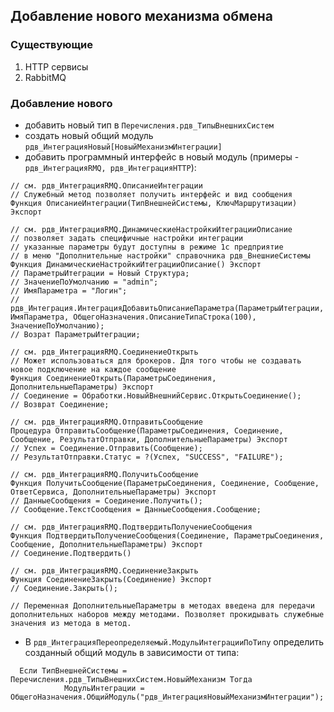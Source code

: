 ## Добавление нового механизма обмена
### Существующие
1. HTTP сервисы
2. RabbitMQ
### Добавление нового
- добавить новый тип в `Перечисления.рдв_ТипыВнешнихСистем`
- создать новый общий модуль `рдв_ИнтеграцияНовый[НовыйМеханизмИнтеграции]`
- добавить программный интерфейс в новый модуль (примеры - `рдв_ИнтеграцияRMQ, рдв_ИнтеграцияHTTP`):

```
// см. рдв_ИнтеграцияRMQ.ОписаниеИнтеграции
// Служебный метод позволяет получить интерфейс и вид сообщения
Функция ОписаниеИнтеграции(ТипВнешнейСистемы, КлючМаршрутизации) Экспорт

// см. рдв_ИнтеграцияRMQ.ДинамическиеНастройкиИтеграцииОписание
// позволяет задать специфичные настройки интеграции
// указанные параметры будут доступны в режиме 1с предприятие
// в меню "Дополнительные настройки" справочника рдв_ВнешниеСистемы
Функция ДинамическиеНастройкиИтеграцииОписание() Экспорт
// ПараметрыИтеграции = Новый Структура;
// ЗначениеПоУмолчанию = "admin";
// ИмяПараметра = "Логин";
// рдв_Интеграция.ИнтеграцияДобавитьОписаниеПараметра(ПараметрыИтеграции, ИмяПараметра, ОбщегоНазначения.ОписаниеТипаСтрока(100), ЗначениеПоУмолчанию);
// Возрат ПараметрыИтеграции;

// см. рдв_ИнтеграцияRMQ.СоединениеОткрыть
// Может использоваться для брокеров. Для того чтобы не создавать новое подключение на каждое сообщение
Функция СоединениеОткрыть(ПараметрыСоединения, ДополнительныеПараметры) Экспорт
// Соединение = Обработки.НовыйВнешнийСервис.ОткрытьСоединение();
// Возврат Соединение;

// см. рдв_ИнтеграцияRMQ.ОтправитьСообщение
Процедура ОтправитьСообщение(ПараметрыСоединения, Соединение, Сообщение, РезультатОтправки, ДополнительныеПараметры) Экспорт
// Успех = Соединение.Отправить(Сообщение);
// РезультатОтправки.Статус = ?(Успех, "SUCCESS", "FAILURE");

// см. рдв_ИнтеграцияRMQ.ПолучитьСообщение
Функция ПолучитьСообщение(ПараметрыСоединения, Соединение, Сообщение, ОтветСервиса, ДополнительныеПараметры) Экспорт
// ДанныеСообщения = Соединение.Получить();
// Сообщение.ТекстСообщения = ДанныеСообщения.Сообщение;

// см. рдв_ИнтеграцияRMQ.ПодтвердитьПолучениеСообщения
Функция ПодтвердитьПолучениеСообщения(Соединение, ПараметрыСоединения, Сообщение, ДополнительныеПараметры) Экспорт
// Соединение.Подтвердить()

// см. рдв_ИнтеграцияRMQ.СоединениеЗакрыть
Функция СоединениеЗакрыть(Соединение) Экспорт
// Соединение.Закрыть();

// Переменная ДополнительныеПараметры в методах введена для передачи дополнительных наборов между методами. Позволяет прокидывать служебные значения из метода в метод.
```
	
- В `рдв_ИнтеграцияПереопределяемый.МодульИнтеграцииПоТипу` определить созданный общий модуль в зависимости от типа:
```
  Если ТипВнешнейСистемы = Перечисления.рдв_ТипыВнешнихСистем.НовыйМеханизм Тогда
			МодульИнтеграции = ОбщегоНазначения.ОбщийМодуль("рдв_ИнтеграцияНовыйМеханизмИнтеграции");
```
